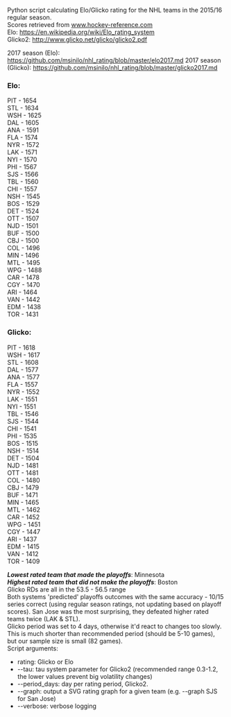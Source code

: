 Python script calculating Elo/Glicko rating for the NHL teams in the 2015/16 regular season.  
Scores retrieved from www.hockey-reference.com  
Elo: https://en.wikipedia.org/wiki/Elo_rating_system  
Glicko2: http://www.glicko.net/glicko/glicko2.pdf  

2017 season (Elo): https://github.com/msinilo/nhl_rating/blob/master/elo2017.md
2017 season (Glicko): https://github.com/msinilo/nhl_rating/blob/master/glicko2017.md
  
### Elo:  
PIT - 1654  
STL - 1634    
WSH - 1625  
DAL - 1605  
ANA - 1591  
FLA - 1574  
NYR - 1572  
LAK - 1571  
NYI - 1570  
PHI - 1567  
SJS - 1566  
TBL - 1560  
CHI - 1557  
NSH - 1545  
BOS - 1529  
DET - 1524  
OTT - 1507  
NJD - 1501  
BUF - 1500  
CBJ - 1500  
COL - 1496  
MIN - 1496  
MTL - 1495  
WPG - 1488  
CAR - 1478  
CGY - 1470  
ARI - 1464  
VAN - 1442  
EDM - 1438  
TOR - 1431  
  
### Glicko:  
PIT - 1618  
WSH - 1617  
STL - 1608  
DAL - 1577  
ANA - 1577  
FLA - 1557  
NYR - 1552  
LAK - 1551  
NYI - 1551  
TBL - 1546  
SJS - 1544  
CHI - 1541  
PHI - 1535  
BOS - 1515  
NSH - 1514  
DET - 1504  
NJD - 1481  
OTT - 1481  
COL - 1480  
CBJ - 1479  
BUF - 1471  
MIN - 1465  
MTL - 1462  
CAR - 1452  
WPG - 1451  
CGY - 1447  
ARI - 1437  
EDM - 1415  
VAN - 1412  
TOR - 1409  
  
***Lowest rated team that made the playoffs***: Minnesota  
***Highest rated team that did not make the playoffs***: Boston  
Glicko RDs are all in the 53.5 - 56.5 range  
Both systems 'predicted' playoffs outcomes with the same accuracy - 10/15 series correct (using regular season ratings, not updating based on playoff scores). San Jose was the most surprising, they defeated higher rated teams twice (LAK & STL).  
Glicko period was set to 4 days, otherwise it'd react to changes too slowly. This is much shorter than recommended period (should be 5-10 games), but our sample size is small (82 games).  
Script arguments:  
- rating: Glicko or Elo
- --tau: tau system parameter for Glicko2 (recommended range 0.3-1.2, the lower values prevent big volatility changes)
- --period_days: day per rating period, Glicko2. 
- --graph: output a SVG rating graph for a given team (e.g. --graph SJS for San Jose)
- --verbose: verbose logging
